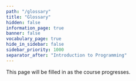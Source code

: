 ```yaml
---
path: "/glossary"
title: "Glossary"
hidden: false
information_page: true
banner: false
vocabulary_page: true
hide_in_sidebar: false
sidebar_priority: 1000
separator_after: "Introduction to Programming"
---
```


This page will be filled in as the course progresses.

<vocabulary />
